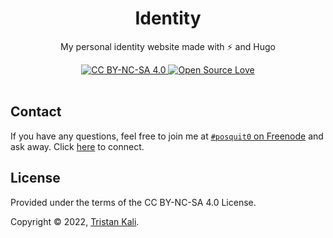<div align="center">
  <!-- <a href="https://github.com/posquit0/blog" title="My Identity"> -->
  <!--   <img alt="My Identity" src="http://crocodillon.com/images/blog/2015/asynchronous-callbacks-in-koa--twitter.png" width="240px" /> -->
  <!-- </a> -->
  <!-- <br /> -->
  <h1>Identity</h1>
</div>

<p align="center">
  My personal identity website made with &#x26a1 and Hugo
</p>

<div align="center">
  <a href="https://creativecommons.org/licenses/by-nc-sa/4.0/">
    <img alt="CC BY-NC-SA 4.0" src="https://img.shields.io/badge/License-CC%20BY--NC--SA%204.0-lightgrey.svg" />
  </a>
  <a href="https://github.com/ellerbrock/open-source-badge/">
    <img alt="Open Source Love" src="https://badges.frapsoft.com/os/v1/open-source.svg?v=103" />
  </a>
</div>

<br />


## Contact

If you have any questions, feel free to join me at [`#posquit0` on Freenode](irc://irc.freenode.net/posquit0) and ask away. Click [here](https://kiwiirc.com/client/irc.freenode.net/posquit0) to connect.


## License

Provided under the terms of the CC BY-NC-SA 4.0 License.

Copyright © 2022, [Tristan Kali](https://kraibonaut.github.io/identity/).
